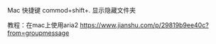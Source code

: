 Mac 快捷键  commod+shift+.   显示隐藏文件夹

教程：在mac上使用aria2
https://www.jianshu.com/p/29819b9ee40c?from=groupmessage